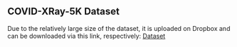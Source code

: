 ## COVID-XRay-5K Dataset
Due to the relatively large size of the dataset, it is uploaded on Dropbox and can be downloaded via this link, respectively: [Dataset](https://www.dropbox.com/sh/twszh6n4b9trpte/AACldwZbvXw_J-jGIPD7YUola?dl=0)

